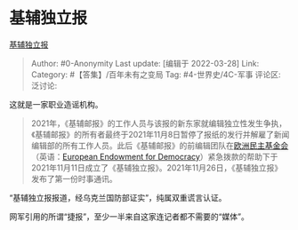 # 基辅独立报
[基辅独立报](https://zhuanlan.zhihu.com/p/488653611)

> Author: #0-Anonymity
> Last update: [编辑于 2022-03-28]
> Link:
> Category: #【答集】/百年未有之变局
> Tag: #4-世界史/4C-军事
> 评论区:
> 泛讨论:

这就是一家职业造谣机构。

> 2021年，《基辅邮报》的工作人员与该报的新东家就编辑独立性发生争执，《基辅邮报》的所有者最终于2021年11月8日暂停了报纸的发行并解雇了新闻编辑部的所有工作人员。此后《基辅邮报》的前编辑团队在[欧洲民主基金会](https://link.zhihu.com/?target=https%3A//zh.m.wikipedia.org/w/index.php%3Ftitle%3D%25E6%25AD%2590%25E6%25B4%25B2%25E6%25B0%2591%25E4%25B8%25BB%25E5%259F%25BA%25E9%2587%2591%25E6%259C%2583%26action%3Dedit%26redlink%3D1)（英语：[European Endowment for Democracy](https://link.zhihu.com/?target=https%3A//en.wikipedia.org/wiki/European_Endowment_for_Democracy)）紧急拨款的帮助下于2021年11月11日成立了《基辅独立报》。2021年11月26日，《基辅独立报》发布了第一份时事通讯。

“基辅独立报报道，经乌克兰国防部证实”，纯属双重谎言认证。

网军引用的所谓“捷报”，至少一半来自这家连记者都不需要的“媒体”。
